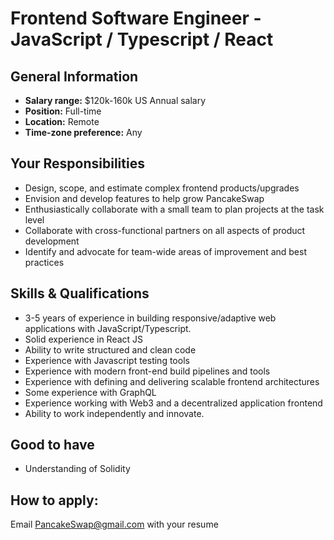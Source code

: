 # Frontend Software Engineer - JavaScript / Typescript / React

## **General Information**

* **Salary range:** $120k-160k US Annual salary
* **Position:** Full-time
* **Location:** Remote
* **Time-zone preference:** Any

## Your Responsibilities

* Design, scope, and estimate complex frontend products/upgrades
* Envision and develop features to help grow PancakeSwap
* Enthusiastically collaborate with a small team to plan projects at the task level
* Collaborate with cross-functional partners on all aspects of product development
* Identify and advocate for team-wide areas of improvement and best practices

## Skills & Qualifications

* 3-5 years of experience in building responsive/adaptive web applications with JavaScript/Typescript. 
* Solid experience in React JS
* Ability to write structured and clean code
* Experience with Javascript testing tools
* Experience with modern front-end build pipelines and tools
* Experience with defining and delivering scalable frontend architectures
* Some experience with GraphQL
* Experience working with Web3 and a decentralized application frontend
* Ability to work independently and innovate.

## Good to have

* Understanding of Solidity

## How to apply:

Email PancakeSwap@gmail.com with your resume

